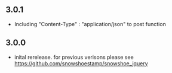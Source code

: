 ## 3.0.1
* Including "Content-Type" : "application/json" to post function

## 3.0.0
* inital rerelease. for previous verisons please see https://github.com/snowshoestamp/snowshoe_jquery

